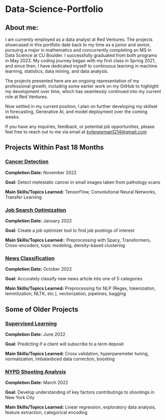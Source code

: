 # Data-Science-Portfolio

## About me:

I am currently employed as a data analyst at Red Ventures. The projects showcased in this portfolio date back to my time as a junior and senior, pursuing a major in mathematics and concurrently completing an MS in Data Science at CU Boulder. I successfully graduated from both programs in May 2023. My coding journey began with my first class in Spring 2021, and since then, I have dedicated myself to continuous learning in machine learning, statistics, data mining, and data analysis.

The projects presented here are an ongoing representation of my professional growth, including some earlier work on my GitHub to highlight my development over time, which has seamlessly continued into my current role at Red Ventures.

Now settled in my current position, I plan on further developing my skillset in forecasting, Generative AI, and model deployment over the coming weeks. 

If you have any inquiries, feedback, or potential job opportunities, please feel free to reach out to me via email at kylenewman1214@gmail.com

## Projects Within Past 18 Months
### [Cancer Detection](https://github.com/kylenewm/Cancer_Detection)

**Completion Date:** November 2022

**Goal:** Detect metestatic cancer in small images taken from pathology scans

**Main Skills/Topics Learned:** TensorFlow, Convolutional Neural Networks, Transfer Learning

### [Job Search Optimization](https://github.com/kylenewm/Job-Search-Optimization)
**Completion Date:** January 2022 

**Goal:** Create a job optimizer tool to find job postings of interest

**Main Skills/Topics Learned:**: Preprocessing with Spacy, Transformers, Cross-encoders, topic modeling, density-based clustering

### [News Classification](https://github.com/kylenewm/News_Classifcation)
**Completion Date:** October 2022

**Goal:** Accurately classify new news article into one of 5 categories

**Main Skills/Topics Learned:** Preprocessing for NLP (Regex, tokenization, lemmitzation, NLTK, etc.), vectorization, pipelines, bagging

## Some of Older Projects

### [Supervised Learning](https://github.com/kylenewm/First-Supervised-Learning-Project)

**Completion Date:** June 2022

**Goal:** Predicting if a client will subscribe to a term deposit

**Main Skills/Topics Learned:** Cross validation, hyperparemeter tuning, normalization, imbalanbced data correction, boosting

### [NYPD Shooting Analysis](https://github.com/kylenewm/NYPD-Shooting-Analysis)  
**Completion Date:** March 2022

**Goal:** Develop understanding of key factors contributings to shootings in New York City 

**Main Skills/Topics Learned:** Linear regression, exploratory data analysis, feature extraction, categorical encoding



